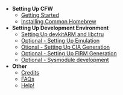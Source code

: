 - **Setting Up CFW**
  - [Getting Started](/Getting-Started)
  - [Installing Common Homebrew](/homebrew)
- **Setting Up Development Environment**
  - [Setting Up devkitARM and libctru](/devkitARM)
  - [Optional - Setting Up Emulation](/Emulation)
  - [Otional - Setting Up CIA Generation](/CIA)
  - [Optional - Setting Up FIRM Generation](/firm)
  - [Optional - Sysmodule development](/sysmodule)
- **Other**
  - [Credits](/Credits)
  - [FAQs](/FAQ)
  - [Help!](https://discord.gg/)
